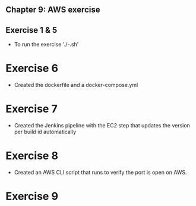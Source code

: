 ## Chapter 9: AWS exercise

## Exercise 1 & 5
- To run the exercise './<number>-<name>.sh'

# Exercise 6
- Created the dockerfile and a docker-compose.yml 

# Exercise 7
- Created the Jenkins pipeline with the EC2 step that updates the version per build id automatically

# Exercise 8 
- Created an AWS CLI script that runs to verify the port is open on AWS.

# Exercise 9 
